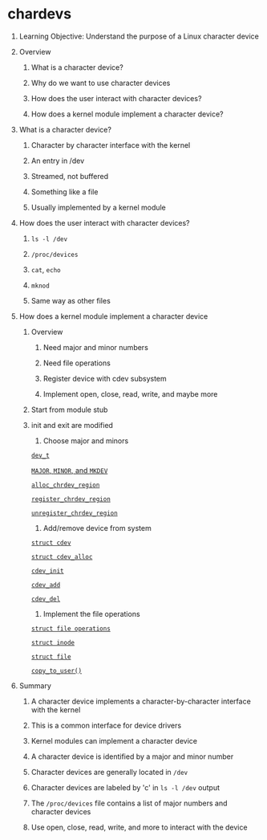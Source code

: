 # chardevs

1. Learning Objective: Understand the purpose of a Linux character device

1. Overview

    1. What is a character device?

    1. Why do we want to use character devices

    1. How does the user interact with character devices?

    1. How does a kernel module implement a character device?

1. What is a character device?

    1. Character by character interface with the kernel

    1. An entry in /dev

    1. Streamed, not buffered

    1. Something like a file

    1. Usually implemented by a kernel module

1. How does the user interact with character devices?

    1. `ls -l /dev`

    1. `/proc/devices`

    1. `cat`, `echo`

    1. `mknod`

    1. Same way as other files

1. How does a kernel module implement a character device

    1. Overview

        1. Need major and minor numbers

        1. Need file operations

        1. Register device with cdev subsystem

        1. Implement open, close, read, write, and maybe more

    1. Start from module stub

    1. init and exit are modified

        1. Choose major and minors

        [`dev_t`](https://elixir.bootlin.com/linux/v6.5/source/include/linux/types.h#L21)

        [`MAJOR`, `MINOR`, and `MKDEV`](https://elixir.bootlin.com/linux/v6.5/source/include/linux/kdev_t.h#L10)

        [`alloc_chrdev_region`](https://elixir.bootlin.com/linux/v6.5/source/fs/char_dev.c#L236)

        [`register_chrdev_region`](https://elixir.bootlin.com/linux/v6.5/source/fs/char_dev.c#L200)

        [`unregister_chrdev_region`](https://elixir.bootlin.com/linux/v6.5/source/include/linux/fs.h#L2447)

        1. Add/remove device from system

        [`struct cdev`](https://elixir.bootlin.com/linux/v6.5/source/include/linux/cdev.h#L14)

        [`struct cdev_alloc`](https://elixir.bootlin.com/linux/v6.5/source/fs/char_dev.c#L640)

        [`cdev_init`](https://elixir.bootlin.com/linux/v6.5/source/fs/char_dev.c#L658)

        [`cdev_add`](https://elixir.bootlin.com/linux/v6.5/source/fs/char_dev.c#L479)

        [`cdev_del`](https://elixir.bootlin.com/linux/v6.5/source/fs/char_dev.c#L601)

        1. Implement the file operations

        [`struct file operations`](https://elixir.bootlin.com/linux/v6.5/source/include/linux/fs.h#L1774)

        [`struct inode`](https://elixir.bootlin.com/linux/v6.5/source/include/linux/fs.h#L608)

        [`struct file`](https://elixir.bootlin.com/linux/v6.5/source/include/linux/fs.h#L961)

        [`copy_to_user()`](https://elixir.bootlin.com/linux/v6.5/source/include/linux/uaccess.h#L188)

1. Summary

    1. A character device implements a character-by-character interface with the kernel

    1. This is a common interface for device drivers

    1. Kernel modules can implement a character device

    1. A character device is identified by a major and minor number

    1. Character devices are generally located in `/dev`

    1. Character devices are labeled by 'c' in `ls -l /dev` output

    1. The `/proc/devices` file contains a list of major numbers and character devices

    1. Use open, close, read, write, and more to interact with the device
